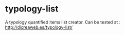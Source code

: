 # typology-list
A typology quantified items list creator. 
Can be tested at :
http://dicreaweb.es/typology-list/
